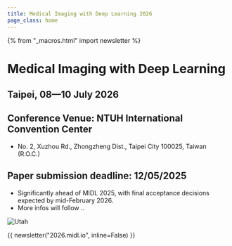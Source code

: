 ```yaml
---
title: Medical Imaging with Deep Learning 2026
page_class: home
---
```

{% from "_macros.html" import newsletter %}

# Medical Imaging with Deep Learning
## Taipei, 08—10 July 2026

## Conference Venue: NTUH International Convention Center
* No. 2, Xuzhou Rd., Zhongzheng Dist., Taipei City 100025, Taiwan (R.O.C.)

## Paper submission deadline: 12/05/2025 
* Significantly ahead of MIDL 2025, with final acceptance decisions expected by mid-February 2026.
* More infos will follow ..

<p class="primary-photo centered">
    <img alt="Utah" src="/images/Taipei1_small.jpg">
</p>

{{ newsletter("2026.midl.io", inline=False) }}
